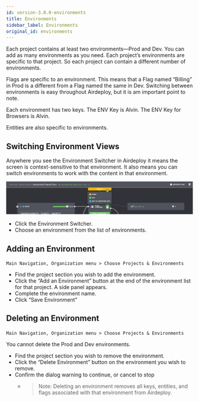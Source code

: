 ```yaml
---
id: version-3.0.0-environments
title: Environments
sidebar_label: Environments
original_id: environments
---
```


Each project contains at least two environments—Prod and Dev. You can add as many environments as you need. Each project’s environments are specific to that project. So each project can contain a different number of environments.

Flags are specific to an environment. This means that a Flag named “Billing” in Prod is a different from a Flag named the same in Dev. Switching between environments is easy throughout Airdeploy, but it is am important point to note.

Each environment has two keys. The ENV Key is Alvin. The ENV Key for Browsers is Alvin.

Entities are also specific to environments.  

## Switching Environment Views

Anywhere you see the Environment Switcher in Airdeploy it means the screen is context-sensitive to that environment. It also means you can switch environments to work with the content in that environment.

![](assets/switching-env.png)

- Click the Environment Switcher.
- Choose an environment from the list of environments.

## Adding an Environment

`Main Navigation, Organization menu > Choose Projects & Environments`

- Find the project section you wish to add the environment.
- Click the “Add an Environment” button at the end of the environment list for that project. A side panel appears.
- Complete the environment name.
- Click “Save Environment”

## Deleting an Environment

`Main Navigation, Organization menu > Choose Projects & Environments`

You cannot delete the Prod and Dev environments.


- Find the project section you wish to remove the environment.
- Click the “Delete Environment” button on the environment you wish to remove.
- Confirm the dialog warning to continue, or cancel to stop
    - > Note: Deleting an environment removes all keys, entities, and flags associated with that environment from Airdeploy.
